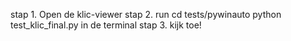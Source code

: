 stap 1.
Open de klic-viewer
stap 2. run cd tests/pywinauto python test_klic_final.py 
in de terminal
stap 3. kijk toe!